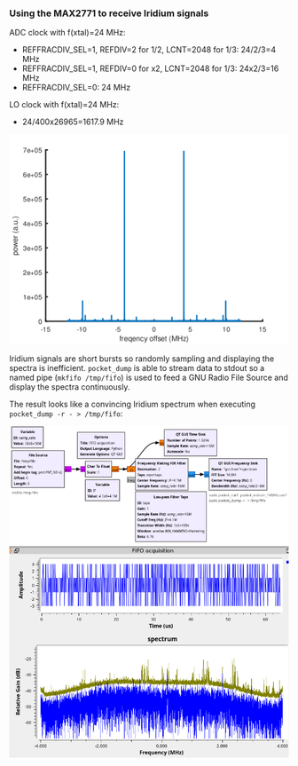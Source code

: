 ### Using the MAX2771 to receive Iridium signals

ADC clock with f(xtal)=24 MHz:
* REFFRACDIV_SEL=1, REFDIV=2 for 1/2, LCNT=2048 for 1/3: 24/2/3=4 MHz
* REFFRACDIV_SEL=1, REFDIV=0 for x2, LCNT=2048 for 1/3: 24x2/3=16 MHz
* REFFRACDIV_SEL=0: 24 MHz

LO clock with f(xtal)=24 MHz:
* 24/400x26965=1617.9 MHz

<img src="iridium_24MHz_tone1622MHz.png">

Iridium signals are short bursts so randomly sampling and displaying the 
spectra is inefficient. ``pocket_dump`` is able to stream data to stdout
so a named pipe (``mkfifo /tmp/fifo``) is used to feed a GNU Radio File Source
and display the spectra continuously.

The result looks like a convincing Iridium spectrum when executing ``pocket_dump -r - > /tmp/fifo``:

<img src="iridium_16MHz.png">


